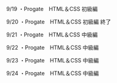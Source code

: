 9/19
・Progate　HTML＆CSS 初級編　

9/20
・Progate　HTML＆CSS 初級編 終了

9/21
・Progate　HTML＆CSS 中級編

9/22
・Progate　HTML＆CSS 中級編

9/23
・Progate　HTML＆CSS 中級編

9/24
・Progate　HTML＆CSS 中級編
